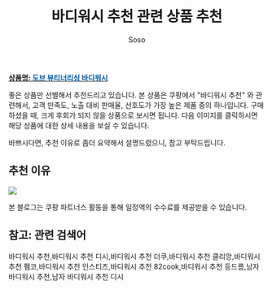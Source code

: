 ﻿---
layout: post
title:  "바디워시 추천 관련 상품 추천"
author: Soso
categories: [ 디지털/가전]
tags: [바디워시 추천,바디워시 추천 디시,바디워시 추천 더쿠,바디워시 추천 클리앙,바디워시 추천 펨코,바디워시 추천 인스티즈,바디워시 추천 82cook,바디워시 추천 등드름,남자 바디워시 추천,남자 바디워시 추천 디시]
image: https://ads-partners.coupang.com/image1/ZPYe1VTbk5YQh2NCZP0FjEFcwdEJYJWNec6rpMrXONuWqDciM1N1xgjmM4ONyzeKBR-yXgeubQ-UqrbPkR6bDmLTg-mf8aYJUQgO7NcRY8vPbWPztEkbcDXAh06iI-Ef2lLv2_kwPqvlj9EzYa6nLDYCIpwZtUE6qPBjFTVNnemFUoskwaWFVEmsMqlJNNgplPXdKljFAcT-efOQ8QphQxkq23FUouiOK1Dkqh31jUNKxu-Mq0WEeyHXgpVooXD8dcNWgnBeCu7lWHACPxqPjZF4mIc= 
description: "쿠팡에서 바디워시 추천 관련 상품으로 가장 고객 선호도가 높은 제품 중 하나입니다."
---

<a href="https://link.coupang.com/re/AFFSDP?lptag=AF5673682&pageKey=7354584016&itemId=19910732950&vendorItemId=3120138809&traceid=V0-153-707256563d6b222f&requestid=20240206143555775141546893&token=31850C%7CMIXED"><b>상품명: <font color='#01579B'>도브 뷰티너리싱 바디워시</font></b></a>

좋은 상품만 선별해서 추천드리고 있습니다.
본 상품은 쿠팡에서 "바디워시 추천" 와 관련해서, 고객 만족도, 노출 대비 판매율, 선호도가 가장 높은 제품 중의 하나입니다.
구매하셨을 때, 크게 후회가 되지 않을 상품으로 보시면 됩니다. 
다음 이미지를 클릭하시면 해당 상품에 대한 상세 내용을 보실 수 있습니다.

바쁘시다면, 추천 이유로 좀더 요약해서 설명드렸으니, 참고 부탁드립니다.

## 추천 이유 

<a href="https://link.coupang.com/re/AFFSDP?lptag=AF5673682&pageKey=7354584016&itemId=19910732950&vendorItemId=3120138809&traceid=V0-153-707256563d6b222f&requestid=20240206143555775141546893&token=31850C%7CMIXED"><img src="https://thumbnail9.coupangcdn.com/thumbnails/remote/q89/image/retail/images/6506712518597526-997c6898-771e-45e7-a103-2998c686f6eb.jpg"></a> 

본 블로그는 쿠팡 파트너스 활동을 통해 일정액의 수수료를 제공받을 수 있습니다.

## 참고: 관련 검색어    
바디워시 추천,바디워시 추천 디시,바디워시 추천 더쿠,바디워시 추천 클리앙,바디워시 추천 펨코,바디워시 추천 인스티즈,바디워시 추천 82cook,바디워시 추천 등드름,남자 바디워시 추천,남자 바디워시 추천 디시